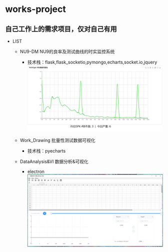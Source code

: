 # works-project
## 自己工作上的需求项目，仅对自己有用

- LIST
    * NU9-DM NU9的良率及测试曲线的时实监控系统
        - 技术栈：flask,flask_socketio,pymongo,echarts,socket.io,jquery
        ![Alt text](https://github.com/BeanWei/works-project/blob/master/NU9-DM/Screenshots/20180505.PNG)

    * Work_Drawing 批量性测试数据可视化
        - 技术栈：pyecharts

    * DataAnalysis&VI 数据分析&可视化
        - electron
        ![DataAnalysis&VI](https://github.com/BeanWei/works-project/blob/master/DataAnalysis&VI/RELEASE/DataVI.PNG)
        